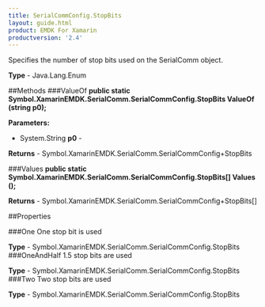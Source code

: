 ```yaml
---
title: SerialCommConfig.StopBits
layout: guide.html 
product: EMDK For Xamarin 
productversion: '2.4' 
---
```

Specifies the number of stop bits used on the SerialComm object.

**Type** - Java.Lang.Enum

##Methods
###ValueOf
**public static Symbol.XamarinEMDK.SerialComm.SerialCommConfig.StopBits ValueOf (string p0);**



**Parameters:** 

* System.String **p0** - 

**Returns** - Symbol.XamarinEMDK.SerialComm.SerialCommConfig+StopBits

###Values
**public static Symbol.XamarinEMDK.SerialComm.SerialCommConfig.StopBits[] Values ();**




**Returns** - Symbol.XamarinEMDK.SerialComm.SerialCommConfig+StopBits[]

##Properties

###One
One stop bit is used

**Type** - Symbol.XamarinEMDK.SerialComm.SerialCommConfig.StopBits
###OneAndHalf
1.5 stop bits are used

**Type** - Symbol.XamarinEMDK.SerialComm.SerialCommConfig.StopBits
###Two
Two stop bits are used

**Type** - Symbol.XamarinEMDK.SerialComm.SerialCommConfig.StopBits


